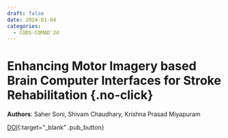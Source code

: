 ```yaml
---
draft: false
date: 2024-01-04
categories:
  - CODS-COMAD'24
---
```


# Enhancing Motor Imagery based Brain Computer Interfaces for Stroke Rehabilitation {.no-click}

**Authors**: Saher Soni, Shivam Chaudhary, Krishna Prasad Miyapuram

[DOI](https://doi.org/10.1145/3632410.3632441){:target="_blank" .pub_button}